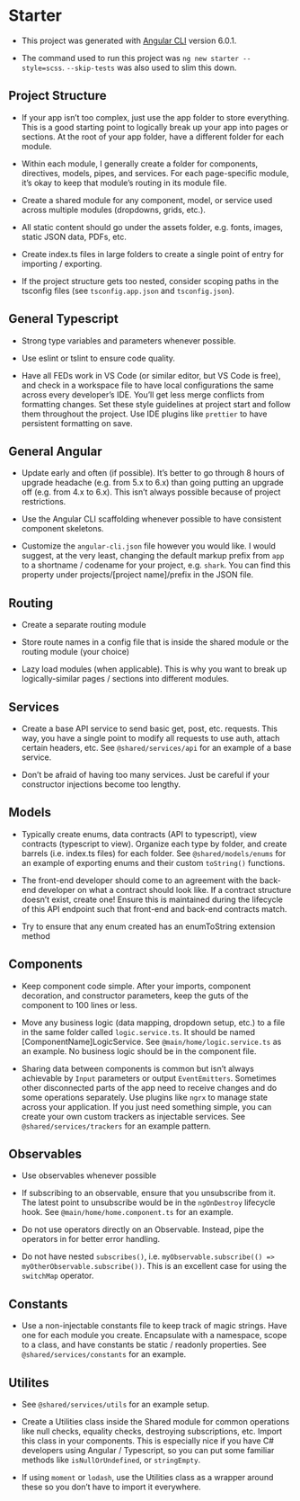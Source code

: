 # Starter
- This project was generated with [Angular CLI](https://github.com/angular/angular-cli) version 6.0.1.

- The command used to run this project was `ng new starter --style=scss`. `--skip-tests` was also used to slim this down.

## Project Structure
-	If your app isn’t too complex, just use the app folder to store everything. This is a good starting point to logically break up your app into pages or sections. At the root of your app folder, have a different folder for each module.

-	Within each module, I generally create a folder for components, directives, models, pipes, and services. For each page-specific module, it’s okay to keep that module’s routing in its module file.

-	Create a shared module for any component, model, or service used across multiple modules (dropdowns, grids, etc.).

-	All static content should go under the assets folder, e.g. fonts, images, static JSON data, PDFs, etc.

-	Create index.ts files in large folders to create a single point of entry for importing / exporting.

-	If the project structure gets too nested, consider scoping paths in the tsconfig files (see `tsconfig.app.json` and `tsconfig.json`).

## General Typescript
-	Strong type variables and parameters whenever possible.

-	Use eslint or tslint to ensure code quality.

-	Have all FEDs work in VS Code (or similar editor, but VS Code is free), and check in a workspace file to have local configurations the same across every developer’s IDE. You’ll get less merge conflicts from formatting changes. Set these style guidelines at project start and follow them throughout the project. Use IDE plugins like `prettier` to have persistent formatting on save.

## General Angular
-	Update early and often (if possible). It’s better to go through 8 hours of upgrade headache (e.g. from 5.x to 6.x) than going putting an upgrade off (e.g. from 4.x to 6.x). This isn’t always possible because of project restrictions.

- Use the Angular CLI scaffolding whenever possible to have consistent component skeletons.

- Customize the `angular-cli.json` file however you would like. I would suggest, at the very least, changing the default markup prefix from `app` to a shortname / codename for your project, e.g. `shark`. You can find this property under projects/[project name]/prefix in the JSON file.

## Routing
-	Create a separate routing module

-	Store route names in a config file that is inside the shared module or the routing module (your choice)

-	Lazy load modules (when applicable). This is why you want to break up logically-similar pages / sections into different modules.

## Services
-	Create a base API service to send basic get, post, etc. requests. This way, you have a single point to modify all requests to use auth, attach certain headers, etc. See `@shared/services/api` for an example of a base service.

-	Don’t be afraid of having too many services. Just be careful if your constructor injections become too lengthy.

## Models
-	Typically create enums, data contracts (API to typescript), view contracts (typescript to view). Organize each type by folder, and create barrels (i.e. index.ts files) for each folder. See `@shared/models/enums` for an example of exporting enums and their custom `toString()` functions.

-	The front-end developer should come to an agreement with the back-end developer on what a contract should look like. If a contract structure doesn’t exist, create one! Ensure this is maintained during the lifecycle of this API endpoint such that front-end and back-end contracts match.

-	Try to ensure that any enum created has an enumToString extension method

## Components
-	Keep component code simple. After your imports, component decoration, and constructor parameters, keep the guts of the component to 100 lines or less.

-	Move any business logic (data mapping, dropdown setup, etc.) to a file in the same folder called `logic.service.ts`. It should be named [ComponentName]LogicService. See `@main/home/logic.service.ts` as an example. No business logic should be in the component file.

-	Sharing data between components is common but isn’t always achievable by `Input` parameters or output `EventEmitters`. Sometimes other disconnected parts of the app need to receive changes and do some operations separately. Use plugins like `ngrx` to manage state across your application. If you just need something simple, you can create your own custom trackers as injectable services. See `@shared/services/trackers` for an example pattern.

## Observables
-	Use observables whenever possible

-	If subscribing to an observable, ensure that you unsubscribe from it. The latest point to unsubscribe would be in the `ngOnDestroy` lifecycle hook. See  `@main/home/home.component.ts` for an example.

-	Do not use operators directly on an Observable. Instead, pipe the operators in for better error handling.

-	Do not have nested `subscribes()`, i.e. `myObservable.subscribe(() => myOtherObservable.subscribe())`. This is an excellent case for using the `switchMap` operator.

## Constants
-	Use a non-injectable constants file to keep track of magic strings. Have one for each module you create. Encapsulate with a namespace, scope to a class, and have constants be static / readonly properties. See `@shared/services/constants` for an example.

## Utilites
- See `@shared/services/utils` for an example setup.

-	Create a Utilities class inside the Shared module for common operations like null checks, equality checks, destroying subscriptions, etc. Import this class in your components. This is especially nice if you have C# developers using Angular / Typescript, so you can put some familiar methods like `isNullOrUndefined`, or `stringEmpty`.

-	If using `moment` or `lodash`, use the Utilities class as a wrapper around these so you don’t have to import it everywhere.
